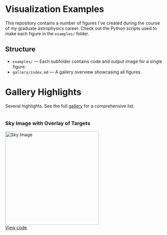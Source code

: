 # Visualization Examples

This repository contains a number of figures I've created during the course of my graduate astrophysics career. 
Check out the Python scripts used to make each figure in the `examples/` folder.

## Structure

- `examples/` — Each subfolder contains code and output image for a single figure.
- `gallery/index.md` — A gallery overview showcasing all figures.

# Gallery Highlights

Several highlights. See the full [gallery](gallery/index.md) for a comprehensive list.

<div style="display: flex; gap: 20px;">

  <div style="width:300px; box-sizing:border-box; overflow-wrap:break-word;">
    <h3>Sky Image with Overlay of Targets</h3>
    <a href="examples/sky-image/sky_image.png" target="_blank">
      <img src="examples/sky-image/sky_image.png" alt="Sky Image" width="300"/>
    </a>
    <br>
    <a href="examples/sky-image/sky_image.py">View code</a>
  </div>

  <!-- <div style="width:300px; word-wrap:break-word;">
    <h3>Another Gallery Entry</h3>
    <a href="../examples/another-example/another_image.png" target="_blank">
      <img src="../examples/another-example/another_image.png" alt="Another Image" width="300"/>
    </a>
    <p>
      Description for the second gallery image goes here.
    </p>
    <a href="../examples/another-example/another_code.py">View code</a>
  </div> -->

</div>
